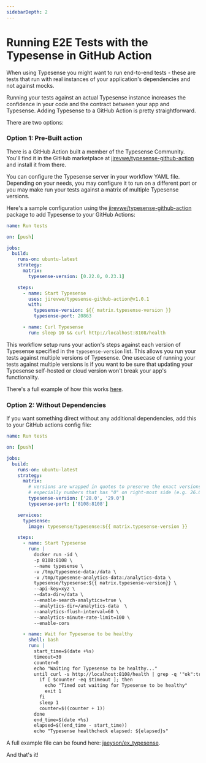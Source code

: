 ```yaml
---
sidebarDepth: 2
---
```


# Running E2E Tests with the Typesense in GitHub Action

When using Typesense you might want to run end-to-end tests - these are tests that run with real instances of your application's dependencies and not against mocks. 

Running your tests against an actual Typesense instance increases the confidence in your code and the contract between your app and Typesense. Adding Typesense to a GitHub Action is pretty straightforward.

There are two options:

### Option 1: Pre-Built action

There is a GitHub Action built a member of the Typesense Community. You'll find it in the GitHub marketplace at [jirevwe/typesense-github-action](https://github.com/marketplace/actions/typesense-server-in-github-actions) and install it from there.

You can configure the Typesense server in your workflow YAML file. Depending on your needs, you may configure it to run on a different port or you may make run your tests against a matrix of multiple Typesense versions.

Here's a sample configuration using the [jirevwe/typesense-github-action](https://github.com/marketplace/actions/typesense-server-in-github-actions) package to add Typesense to your GitHub Actions:

```yaml
name: Run tests

on: [push]

jobs:
  build:
    runs-on: ubuntu-latest
    strategy:
      matrix:
        typesense-version: [0.22.0, 0.23.1]

    steps:
      - name: Start Typesense
        uses: jirevwe/typesense-github-action@v1.0.1
        with:
          typesense-version: ${{ matrix.typesense-version }}
          typesense-port: 20863

      - name: Curl Typesense
        run: sleep 10 && curl http://localhost:8108/health
```

This workflow setup runs your action's steps against each version of Typesense specified in the `typesense-version` list. This allows you run your tests against multiple versions of Typesense. One usecase of running your tests against multiple versions is if you want to be sure that updating your Typesense self-hosted or cloud version won't break your app's functionality.

There's a full example of how this works [here](https://github.com/jirevwe/typesense-actions-demo).

### Option 2: Without Dependencies

If you want something direct without any additional dependencies, add this to your GitHub actions config file:

```yaml
name: Run tests

on: [push]

jobs:
  build:
    runs-on: ubuntu-latest
    strategy:
      matrix:
        # versions are wrapped in quotes to preserve the exact versions
        # especially numbers that has "0" on right-most side (e.g. 26.0)
        typesense-version: ['28.0', '29.0']
        typesense-port: ['8108:8108']

    services:
      typesense:
        image: typesense/typesense:${{ matrix.typesense-version }}

    steps:
      - name: Start Typesense
        run: |
          docker run -id \
          -p 8108:8108 \
          --name typesense \
          -v /tmp/typesense-data:/data \
          -v /tmp/typesense-analytics-data:/analytics-data \
          typesense/typesense:${{ matrix.typesense-version}} \
          --api-key=xyz \
          --data-dir=/data \
          --enable-search-analytics=true \
          --analytics-dir=/analytics-data  \
          --analytics-flush-interval=60 \
          --analytics-minute-rate-limit=100 \
          --enable-cors

      - name: Wait for Typesense to be healthy
        shell: bash
        run: |
          start_time=$(date +%s)
          timeout=30
          counter=0
          echo "Waiting for Typesense to be healthy..."
          until curl -s http://localhost:8108/health | grep -q '"ok":true'; do
            if [ $counter -eq $timeout ]; then
              echo "Timed out waiting for Typesense to be healthy"
              exit 1
            fi  
            sleep 1
            counter=$((counter + 1))
          done
          end_time=$(date +%s)
          elapsed=$((end_time - start_time))
          echo "Typesense healthcheck elapsed: ${elapsed}s"
```

A full example file can be found here: [jaeyson/ex_typesense](https://github.com/jaeyson/ex_typesense/blob/main/.github/workflows/ci.yml).

And that's it!

